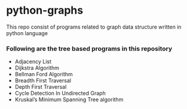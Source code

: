 # python-graphs
This repo consist of programs related to graph data structure written in python language

### Following are the tree based programs in this repository  ###
* Adjacency List
* Dijkstra Algorithm
* Bellman Ford Algorithm
* Breadth First Traversal
* Depth First Traversal
* Cycle Detection In Undirected Graph
* Kruskal’s Minimum Spanning Tree algorithm